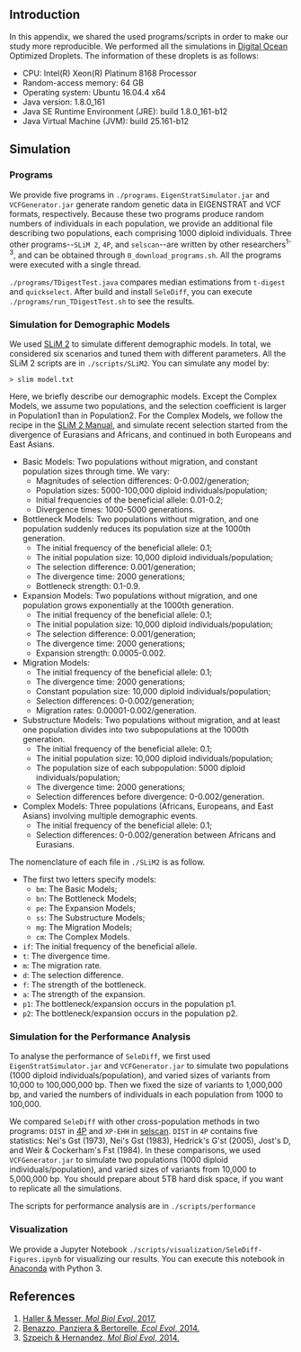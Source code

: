 ## Introduction

In this appendix, we shared the used programs/scripts in order to make our study more reproducible. We performed all the simulations in [Digital Ocean](https://cloud.digitalocean.com/) Optimized Droplets. The information of these droplets is as follows:

- CPU: Intel(R) Xeon(R) Platinum 8168 Processor
- Random-access memory: 64 GB
- Operating system: Ubuntu 16.04.4 x64
- Java version: 1.8.0_161
- Java SE Runtime Environment (JRE): build 1.8.0_161-b12
- Java Virtual Machine (JVM): build 25.161-b12

## Simulation

### Programs

We provide five programs in `./programs`. `EigenStratSimulator.jar` and `VCFGenerator.jar` generate random genetic data in EIGENSTRAT and VCF formats, respectively. 
Because these two programs produce random numbers of individuals in each population, we provide an additional file describing two populations, each comprising 1000 diploid individuals.
Three other programs--`SLiM 2`, `4P`, and `selscan`--are written by other researchers<sup>1-3</sup>, and can be obtained through `0_download_programs.sh`. 
All the programs were executed with a single thread.

`./programs/TDigestTest.java` compares median estimations from `t-digest` and `quickselect`.
After build and install `SeleDiff`, you can execute `./programs/run_TDigestTest.sh` to see the results.

### Simulation for Demographic Models

We used [SLiM 2](https://messerlab.org/slim/) to simulate different demographic models. In total, we considered six scenarios and tuned them with different parameters. All the SLiM 2 scripts are in `./scripts/SLiM2`. You can simulate any model by:

	> slim model.txt

Here, we briefly describe our demographic models. Except the Complex Models, we assume two populations, and the selection coefficient is larger in Population1 than in Population2. For the Complex Models, we follow the recipe in the [SLiM 2 Manual](https://messerlab.org/slim/), and simulate recent selection started from the divergence of Eurasians and Africans, and continued in both Europeans and East Asians.

- Basic Models: Two populations without migration, and constant population sizes through time. We vary:
	- Magnitudes of selection differences: 0-0.002/generation;
	- Population sizes: 5000-100,000 diploid individuals/population;
	- Initial frequencies of the beneficial allele: 0.01-0.2;
	- Divergence times: 1000-5000 generations.
- Bottleneck Models: Two populations without migration, and one population suddenly reduces its population size at the 1000th generation.
	- The initial frequency of the beneficial allele: 0.1;
	- The initial population size: 10,000 diploid individuals/population;
	- The selection difference: 0.001/generation;
	- The divergence time: 2000 generations;
	- Bottleneck strength: 0.1-0.9. 
- Expansion Models: Two populations without migration, and one population grows exponentially at the 1000th generation.
	- The initial frequency of the beneficial allele: 0.1;
	- The initial population size: 10,000 diploid individuals/population;
	- The selection difference: 0.001/generation;
	- The divergence time: 2000 generations;
	- Expansion strength: 0.0005-0.002.
- Migration Models:
	- The initial frequency of the beneficial allele: 0.1;
	- The divergence time: 2000 generations;
	- Constant population size: 10,000 diploid individuals/population;
	- Selection differences: 0-0.002/generation;
	- Migration rates: 0.00001-0.002/generation.
- Substructure Models: Two populations without migration, and at least one population divides into two subpopulations at the 1000th generation.
	- The initial frequency of the beneficial allele: 0.1;
	- The initial population size: 10,000 diploid individuals/population;
	- The population size of each subpopulation: 5000 diploid individuals/population;
	- The divergence time: 2000 generations;
	- Selection differences before divergence: 0-0.002/generation.
- Complex Models: Three populations (Africans, Europeans, and East Asians) involving multiple demographic events.
	- The initial frequency of the beneficial allele: 0.1;
	- Selection differences: 0-0.002/generation between Africans and Eurasians.
	
The nomenclature of each file in `./SLiM2` is as follow.

- The first two letters specify models:
	- `bm`: The Basic Models;
	- `bn`: The Bottleneck Models;
	- `pe`: The Expansion Models;
	- `ss`: The Substructure Models;
	- `mg`: The Migration Models;
	- `cm`: The Complex Models.
- `if`: The initial frequency of the beneficial allele.
- `t`: The divergence time.
- `m`: The migration rate.
- `d`: The selection difference.
- `f`: The strength of the bottleneck.
- `a`: The strength of the expansion.
- `p1`: The bottleneck/expansion occurs in the population p1.
- `p2`: The bottleneck/expansion occurs in the population p2.

### Simulation for the Performance Analysis

To analyse the performance of `SeleDiff`, we first used `EigenStratSimulator.jar` and `VCFGenerator.jar` to simulate two populations (1000 diploid individuals/population), 
and varied sizes of variants from 10,000 to 100,000,000 bp. Then we fixed the size of variants to 1,000,000 bp, and varied the numbers of individuals in each population from 1000 to 100,000.

We compared `SeleDiff` with other cross-population methods in two programs: `DIST` in [4P](https://github.com/anbena/4p) and `XP-EHH` in [selscan](https://github.com/szpiech/selscan). 
`DIST` in `4P` contains five statistics: Nei's Gst (1973), Nei's Gst (1983), Hedrick's G'st (2005), Jost's D, and Weir & Cockerham's Fst (1984). 
In these comparisons, we used `VCFGenerator.jar` to simulate two populations (1000 diploid individuals/population), and varied sizes of variants from 10,000 to 5,000,000 bp. 
You should prepare about 5TB hard disk space, if you want to replicate all the simulations.

The scripts for performance analysis are in `./scripts/performance`

### Visualization

We provide a Jupyter Notebook `./scripts/visualization/SeleDiff-Figures.ipynb` for visualizing our results. You can execute this notebook in [Anaconda](https://anaconda.org/) with Python 3.

## References

1. [Haller & Messer, *Mol Biol Evol*, 2017.](https://academic.oup.com/mbe/article/34/1/230/2670194)
2. [Benazzo, Panziera & Bertorelle, *Ecol Evol*, 2014.](https://onlinelibrary.wiley.com/doi/abs/10.1002/ece3.1261)
3. [Szpeich & Hernandez, *Mol Biol Evol*, 2014.](https://academic.oup.com/mbe/article/31/10/2824/1012603)

